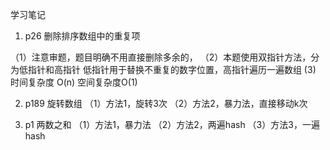 学习笔记

1. p26 删除排序数组中的重复项

（1）注意审题，题目明确不用直接删除多余的，
（2）本题使用双指针方法，分为低指针和高指针
     低指针用于替换不重复的数字位置，高指针遍历一遍数组
 (3) 时间复杂度 O(n) 空间复杂度O(1)


2. p189  旋转数组
 （1）方法1，旋转3次
 （2）方法2，暴力法，直接移动k次

3. p1 两数之和
 （1）方法1，暴力法
 （2）方法2，两遍hash
 （3）方法3，一遍hash




